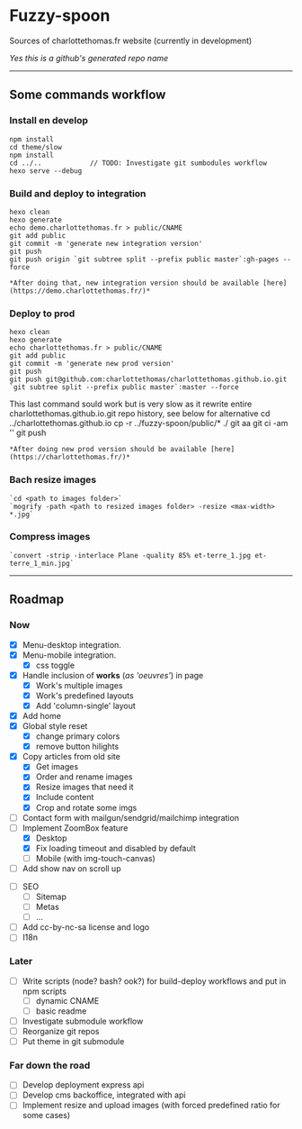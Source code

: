 # Fuzzy-spoon
Sources of charlottethomas.fr website (currently in development)

*Yes this is a github's generated repo name*

---

## Some commands workflow
### Install en develop
	npm install
	cd theme/slow
	npm install
	cd ../.. 			// TODO: Investigate git sumbodules workflow
	hexo serve --debug


### Build and deploy to integration
	hexo clean
	hexo generate
	echo demo.charlottethomas.fr > public/CNAME
	git add public
	git commit -m 'generate new integration version'
	git push
	git push origin `git subtree split --prefix public master`:gh-pages --force

	*After doing that, new integration version should be available [here](https://demo.charlottethomas.fr/)*

### Deploy to prod
	hexo clean
	hexo generate
	echo charlottethomas.fr > public/CNAME
	git add public
	git commit -m 'generate new prod version'
	git push
	git push git@github.com:charlottethomas/charlottethomas.github.io.git `git subtree split --prefix public master`:master --force
This last command sould work but is very slow as it rewrite entire charlottethomas.github.io.git repo history, see below for alternative
	cd ../charlottethomas.github.io
	cp -r ../fuzzy-spoon/public/* ./
	git aa
	git ci -am '<new version number>'
	git push




	*After doing new prod version should be available [here](https://charlottethomas.fr/)*


### Bach resize images
	`cd <path to images folder>`
	`mogrify -path <path to resized images folder> -resize <max-width> *.jpg`

### Compress images
	`convert -strip -interlace Plane -quality 85% et-terre_1.jpg et-terre_1_min.jpg`

---

## Roadmap
### Now
- [x] Menu-desktop integration.
- [x] Menu-mobile integration.
	- [x] css toggle
- [x]	Handle inclusion of **works** (*as 'oeuvres'*) in page
	- [x]	Work's multiple images
	- [x]	Work's predefined layouts
	- [x] Add 'column-single' layout
- [x] Add home
- [x] Global style reset
	- [x] change primary colors
	- [x] remove button hilights
- [x] Copy articles from old site
	- [x]	Get images
	- [x] Order and rename images
	- [x] Resize images that need it
	- [x] Include content
	- [x] Crop and rotate some imgs
- [ ] Contact form with mailgun/sendgrid/mailchimp integration
- [ ]	Implement ZoomBox feature
	- [x] Desktop
	- [x] Fix loading timeout and disabled by default
	- [ ] Mobile (with img-touch-canvas)
- [ ]	Add show nav on scroll up
<!-- - [ ] Add Js ramda utils (for templating and client code) -->
- [ ] SEO
	- [ ] Sitemap
	- [ ] Metas
	- [ ] ...
- [ ] Add cc-by-nc-sa license and logo
- [ ] I18n

### Later
- [ ] Write scripts (node? bash? ook?) for build-deploy workflows and put in npm scripts
	- [ ] dynamic CNAME
	- [ ] basic readme
- [ ] Investigate submodule workflow
- [ ] Reorganize git repos
- [ ] Put theme in git submodule

### Far down the road
- [ ] Develop deployment express api
- [ ] Develop cms backoffice, integrated with api
- [ ] Implement resize and upload images (with forced predefined ratio for some cases)
